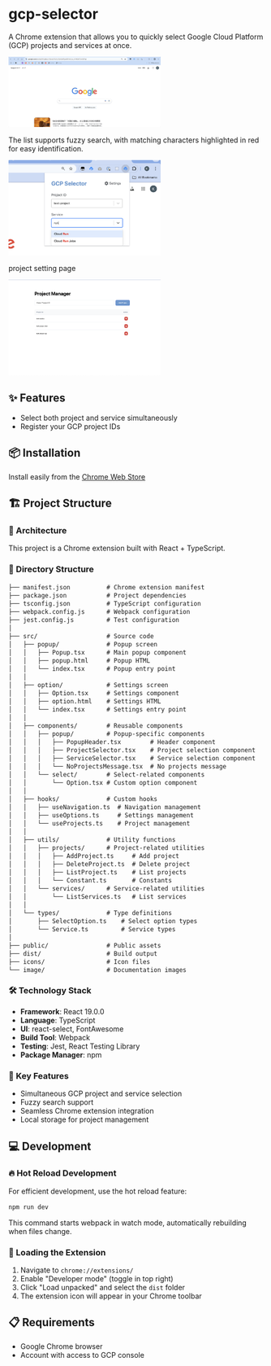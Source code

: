 # gcp-selector

A Chrome extension that allows you to quickly select Google Cloud Platform (GCP) projects and services at once.

<img width="300px" height="auto" src="image/popup.gif">

The list supports fuzzy search, with matching characters highlighted in red for easy identification.

<img width="300px" height="auto" src="image/popup-service.png">

project setting page

<img width="300px" height="auto" src="image/option.png">

## ✨ Features
- Select both project and service simultaneously
- Register your GCP project IDs

## 📦 Installation

Install easily from the [Chrome Web Store](https://chrome.google.com/webstore/detail/gcp-selector/gdfiojnnhlfmkbghihllimpaanldflag)


## 🏗️ Project Structure

### 🔧 Architecture
This project is a Chrome extension built with React + TypeScript.

### 📁 Directory Structure
```
├── manifest.json          # Chrome extension manifest
├── package.json           # Project dependencies
├── tsconfig.json          # TypeScript configuration
├── webpack.config.js      # Webpack configuration
├── jest.config.js         # Test configuration
│
├── src/                   # Source code
│   ├── popup/             # Popup screen
│   │   ├── Popup.tsx      # Main popup component
│   │   ├── popup.html     # Popup HTML
│   │   └── index.tsx      # Popup entry point
│   │
│   ├── option/            # Settings screen
│   │   ├── Option.tsx     # Settings component
│   │   ├── option.html    # Settings HTML
│   │   └── index.tsx      # Settings entry point
│   │
│   ├── components/        # Reusable components
│   │   ├── popup/         # Popup-specific components
│   │   │   ├── PopupHeader.tsx        # Header component
│   │   │   ├── ProjectSelector.tsx    # Project selection component
│   │   │   ├── ServiceSelector.tsx    # Service selection component
│   │   │   └── NoProjectsMessage.tsx  # No projects message
│   │   └── select/        # Select-related components
│   │       └── Option.tsx # Custom option component
│   │
│   ├── hooks/             # Custom hooks
│   │   ├── useNavigation.ts  # Navigation management
│   │   ├── useOptions.ts     # Settings management
│   │   └── useProjects.ts    # Project management
│   │
│   ├── utils/             # Utility functions
│   │   ├── projects/      # Project-related utilities
│   │   │   ├── AddProject.ts     # Add project
│   │   │   ├── DeleteProject.ts  # Delete project
│   │   │   ├── ListProject.ts    # List projects
│   │   │   └── Constant.ts       # Constants
│   │   └── services/      # Service-related utilities
│   │       └── ListServices.ts   # List services
│   │
│   └── types/             # Type definitions
│       ├── SelectOption.ts    # Select option types
│       └── Service.ts         # Service types
│
├── public/                # Public assets
├── dist/                  # Build output
├── icons/                 # Icon files
└── image/                 # Documentation images
```

### 🛠️ Technology Stack
- **Framework**: React 19.0.0
- **Language**: TypeScript
- **UI**: react-select, FontAwesome
- **Build Tool**: Webpack
- **Testing**: Jest, React Testing Library
- **Package Manager**: npm

### 🚀 Key Features
- Simultaneous GCP project and service selection
- Fuzzy search support
- Seamless Chrome extension integration
- Local storage for project management

## 💻 Development

### 🔥 Hot Reload Development
For efficient development, use the hot reload feature:

```bash
npm run dev
```

This command starts webpack in watch mode, automatically rebuilding when files change.

### 🔌 Loading the Extension
1. Navigate to `chrome://extensions/`
2. Enable "Developer mode" (toggle in top right)
3. Click "Load unpacked" and select the `dist` folder
4. The extension icon will appear in your Chrome toolbar

## 📋 Requirements
- Google Chrome browser
- Account with access to GCP console
